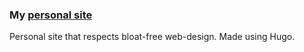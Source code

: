 ### My [personal site](https://sayakdattagupta.github.io)

Personal site that respects bloat-free web-design. Made using Hugo.
